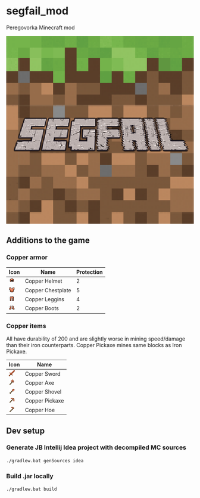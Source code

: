 # segfail_mod

Peregovorka Minecraft mod

![alt text](src/main/resources/assets/segfail/icon.png "Title")

## Additions to the game

### Copper armor

| Icon                                                                         | Name              | Protection |
| ---------------------------------------------------------------------------- | ----------------- | ------- |
| ![h](src/main/resources/assets/segfail/textures/item/copper_helmet.png)      | Copper Helmet     | 2 |
| ![h](src/main/resources/assets/segfail/textures/item/copper_chestplate.png)  | Copper Chestplate | 5 |
| ![h](src/main/resources/assets/segfail/textures/item/copper_leggins.png)     | Copper Leggins    | 4 |
| ![h](src/main/resources/assets/segfail/textures/item/copper_boots.png)       | Copper Boots      | 2 |

### Copper items

All have durability of 200 and are slightly worse in mining speed/damage than their iron counterparts.
Copper Pickaxe mines same blocks as Iron Pickaxe.

| Icon                                                                     | Name           |
| -------------------------------------------------------------------------| ---------------|
| ![h](src/main/resources/assets/segfail/textures/item/copper_sword.png)   | Copper Sword   |
| ![h](src/main/resources/assets/segfail/textures/item/copper_axe.png)     | Copper Axe     |
| ![h](src/main/resources/assets/segfail/textures/item/copper_shovel.png)  | Copper Shovel  |
| ![h](src/main/resources/assets/segfail/textures/item/copper_pickaxe.png) | Copper Pickaxe |
| ![h](src/main/resources/assets/segfail/textures/item/copper_hoe.png)     | Copper Hoe     |

## Dev setup

### Generate JB Intellij Idea project with decompiled MC sources

```bash
./gradlew.bat genSources idea
```

### Build .jar locally

```bash
./gradlew.bat build
```